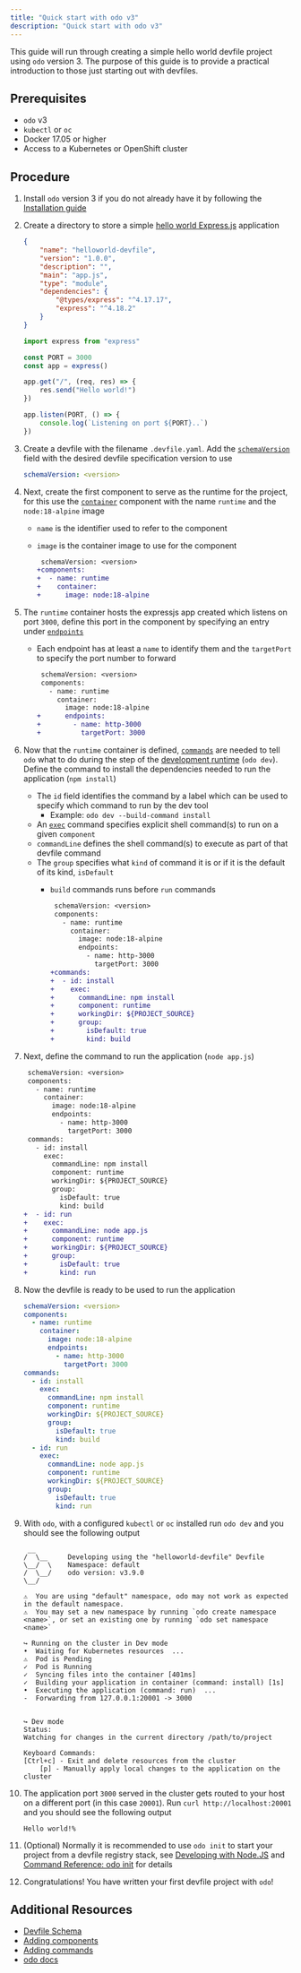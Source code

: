 ```yaml
---
title: "Quick start with odo v3"
description: "Quick start with odo v3"
---
```


This guide will run through creating a simple hello world devfile project using `odo` version 3. The purpose of this guide is to provide a practical introduction to those just starting out with devfiles.

## Prerequisites

- `odo` v3
- `kubectl` or `oc`
- Docker 17.05 or higher
- Access to a Kubernetes or OpenShift cluster

## Procedure

1. Install `odo` version 3 if you do not already have it by following the [Installation guide](https://odo.dev/docs/overview/installation)

2. Create a directory to store a simple [hello world Express.js](https://expressjs.com/en/starter/hello-world.html) application
    
    ```json {% title="package.json file" filename="package.json" %}
    {
        "name": "helloworld-devfile",
        "version": "1.0.0",
        "description": "",
        "main": "app.js",
        "type": "module",
        "dependencies": {
            "@types/express": "^4.17.17",
            "express": "^4.18.2"
        }
    }
    ```

    ```js {% title="Application source code" filename="app.js" %}
    import express from "express"

    const PORT = 3000
    const app = express()
    
    app.get("/", (req, res) => {
        res.send("Hello world!")
    })

    app.listen(PORT, () => {
        console.log(`Listening on port ${PORT}..`)
    })
    ```

3. Create a devfile with the filename `.devfile.yaml`. Add the [`schemaVersion`](./devfile-schema#schema-version) field with the desired devfile specification version to use

    ```yaml {% filename=".devfile.yaml" %}
    schemaVersion: <version>
    ```

4. Next, create the first component to serve as the runtime for the project, for this use the [`container`](./devfile-schema#components-container) component with the name `runtime` and the `node:18-alpine` image
    - `name` is the identifier used to refer to the component
    - `image` is the container image to use for the component

        ```diff {% filename=".devfile.yaml" %}
         schemaVersion: <version>
        +components:
        +  - name: runtime
        +    container:
        +      image: node:18-alpine
        ```

5. The `runtime` container hosts the expressjs app created which listens on port `3000`, define this port in the component by specifying an entry under [`endpoints`](./devfile-schema#components-container-endpoints)
    - Each endpoint has at least a `name` to identify them and the `targetPort` to specify the port number to forward

        ```diff {% filename=".devfile.yaml" %}
         schemaVersion: <version>
         components:
           - name: runtime
             container:
               image: node:18-alpine
        +      endpoints:
        +        - name: http-3000
        +          targetPort: 3000
        ```

6. Now that the `runtime` container is defined, [`commands`](./devfile-schema#commands) are needed to tell `odo` what to do during the step of the [development runtime](https://odo.dev/docs/overview/dev_and_deploy#when-should-i-use-odo-dev) (`odo dev`). Define the command to install the dependencies needed to run the application (`npm install`)
    - The `id` field identifies the command by a label which can be used to specify which command to run by the dev tool
        - Example: `odo dev --build-command install`
    - An [`exec`](./devfile-schema#commands-exec) command specifies explicit shell command(s) to run on a given `component`
    - `commandLine` defines the shell command(s) to execute as part of that devfile command
    - The `group` specifies what `kind` of command it is or if it is the default of its kind, `isDefault`
        - `build` commands runs before `run` commands

            ```diff {% filename=".devfile.yaml" %}
             schemaVersion: <version>
             components:
               - name: runtime
                 container:
                   image: node:18-alpine
                   endpoints:
                     - name: http-3000
                       targetPort: 3000
            +commands:
            +  - id: install
            +    exec:
            +      commandLine: npm install
            +      component: runtime
            +      workingDir: ${PROJECT_SOURCE}
            +      group:
            +        isDefault: true
            +        kind: build
            ```

7. Next, define the command to run the application (`node app.js`)

    ```diff {% filename=".devfile.yaml" %}
     schemaVersion: <version>
     components:
       - name: runtime
         container:
           image: node:18-alpine
           endpoints:
             - name: http-3000
               targetPort: 3000
     commands:
       - id: install
         exec:
           commandLine: npm install
           component: runtime
           workingDir: ${PROJECT_SOURCE}
           group:
             isDefault: true
             kind: build
    +  - id: run
    +    exec:
    +      commandLine: node app.js
    +      component: runtime
    +      workingDir: ${PROJECT_SOURCE}
    +      group:
    +        isDefault: true
    +        kind: run
    ```

8. Now the devfile is ready to be used to run the application 

    ```yaml {% title="Devfile for Hello World application" filename=".devfile.yaml" %}
    schemaVersion: <version>
    components:
      - name: runtime
        container:
          image: node:18-alpine
          endpoints:
            - name: http-3000
              targetPort: 3000
    commands:
      - id: install
        exec:
          commandLine: npm install
          component: runtime
          workingDir: ${PROJECT_SOURCE}
          group:
            isDefault: true
            kind: build
      - id: run
        exec:
          commandLine: node app.js
          component: runtime
          workingDir: ${PROJECT_SOURCE}
          group:
            isDefault: true
            kind: run
    ```

9. With `odo`, with a configured `kubectl` or `oc` installed run `odo dev` and you should see the following output
    
    ``` {% title="odo dev output" %}
     __
    /  \__     Developing using the "helloworld-devfile" Devfile
    \__/  \    Namespace: default
    /  \__/    odo version: v3.9.0
    \__/

    ⚠  You are using "default" namespace, odo may not work as expected in the default namespace.
    ⚠  You may set a new namespace by running `odo create namespace <name>`, or set an existing one by running `odo set namespace <name>`

    ↪ Running on the cluster in Dev mode
    •  Waiting for Kubernetes resources  ...
    ⚠  Pod is Pending
    ✓  Pod is Running
    ✓  Syncing files into the container [401ms]
    ✓  Building your application in container (command: install) [1s]
    •  Executing the application (command: run)  ...
    -  Forwarding from 127.0.0.1:20001 -> 3000


    ↪ Dev mode
    Status:
    Watching for changes in the current directory /path/to/project

    Keyboard Commands:
    [Ctrl+c] - Exit and delete resources from the cluster
        [p] - Manually apply local changes to the application on the cluster
    ```

10. The application port `3000` served in the cluster gets routed to your host on a different port (in this case `20001`). Run `curl http://localhost:20001` and you should see the following output

    ``` {% title="Response content returned by curl" %}
    Hello world!%
    ```

11. (Optional) Normally it is recommended to use `odo init` to start your project from a devfile registry stack, see [Developing with Node.JS](https://odo.dev/docs/user-guides/quickstart/nodejs#step-2-initializing-your-application-odo-init) and [Command Reference: odo init](https://odo.dev/docs/command-reference/init) for details

12. Congratulations! You have written your first devfile project with `odo`!

## Additional Resources

- [Devfile Schema](./devfile-schema)
- [Adding components](./adding-components)
- [Adding commands](./adding-commands)
- [odo docs](https://odo.dev/docs/introduction)